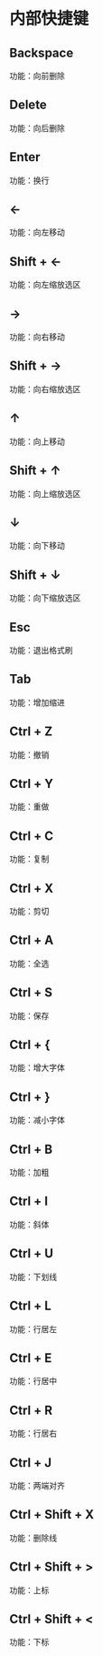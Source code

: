 # 内部快捷键

## Backspace
功能：向前删除

## Delete
功能：向后删除

## Enter
功能：换行

## ←
功能：向左移动

## Shift + ←
功能：向左缩放选区

## →
功能：向右移动

## Shift + →
功能：向右缩放选区

## ↑
功能：向上移动

## Shift + ↑
功能：向上缩放选区

## ↓
功能：向下移动

## Shift + ↓
功能：向下缩放选区

## Esc
功能：退出格式刷

## Tab
功能：增加缩进

## Ctrl + Z
功能：撤销

## Ctrl + Y
功能：重做

## Ctrl + C
功能：复制

## Ctrl + X
功能：剪切

## Ctrl + A
功能：全选

## Ctrl + S
功能：保存

## Ctrl + {
功能：增大字体

## Ctrl + }
功能：减小字体

## Ctrl + B
功能：加粗

## Ctrl + I
功能：斜体

## Ctrl + U
功能：下划线

## Ctrl + L
功能：行居左

## Ctrl + E
功能：行居中

## Ctrl + R
功能：行居右

## Ctrl + J
功能：两端对齐

## Ctrl + Shift + X
功能：删除线

## Ctrl + Shift + >
功能：上标

## Ctrl + Shift + <
功能：下标
